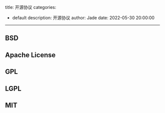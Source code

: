title: 开源协议
categories:
  - default
description: 开源协议
author: Jade
date: 2022-05-30 20:00:00
---

## BSD

## Apache License

## GPL

## LGPL

## MIT
